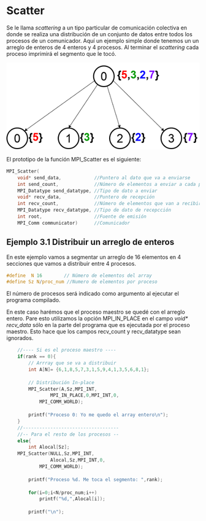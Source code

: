 # Scatter
Se le llama *scattering* a un tipo particular de comunicación colectiva en donde se realiza una distribución de un conjunto de datos entre todos los procesos de un comunicador. Aquí un ejemplo simple donde tenemos un un arreglo de enteros de 4 enteros y 4 procesos. Al terminar el *scattering* cada proceso imprimirá el segmento que le tocó.

<p align="center">
<img src="https://raw.githubusercontent.com/rescurib/Notas_Computo_Paralelo/master/MemoriaDistribuida/Sec_3/MPI_Scatter.png">
</p>

El prototipo de la función MPI_Scatter es el siguiente:

```C
MPI_Scatter(
    void* send_data,            //Puntero al dato que va a enviarse
    int send_count,             //Número de elementos a enviar a cada proceso
    MPI_Datatype send_datatype, //Tipo de dato a enviar
    void* recv_data,            //Puntero de recepción 
    int recv_count,             //Número de elementos que van a recibirse
    MPI_Datatype recv_datatype, //Tipo de dato de recepcción
    int root,                   //Fuente de emisión
    MPI_Comm communicator)      //Comunicador
```
## Ejemplo 3.1 Distribuir un arreglo de enteros
En este ejemplo vamos a segmentar un arreglo de 16 elementos en 4 secciones que vamos a distribuir entre 4 procesos.

```C
#define  N 16        // Número de elementos del array
#define Sz N/proc_num //Numero de elementos por proceso
```
El número de procesos será indicado como argumento al ejecutar el programa compilado. 

En este caso harémos que el proceso maestro se quedé con el arreglo entero. Pare esto utilizamos la opción MPI_IN_PLACE en el campo *void\* recv_data* sólo en la parte del programa que es ejecutada por el proceso maestro. Esto hace que los campos recv_count y recv_datatype sean ignorados.

```C
    //---- Si es el proceso maestro ----
    if(rank == 0){
        // Arrray que se va a distribuir
    	int A[N]= {6,1,8,5,7,3,1,5,9,4,1,3,5,6,8,1};

        // Distribución In-place 
        MPI_Scatter(A,Sz,MPI_INT,
	            MPI_IN_PLACE,0,MPI_INT,0,
		    MPI_COMM_WORLD);

        printf("Proceso 0: Yo me quedo el array entero\n");
    }
    //-----------------------------------
    //-- Para el resto de los procesos --
    else{
        int Alocal[Sz];
	MPI_Scatter(NULL,Sz,MPI_INT,
	            Alocal,Sz,MPI_INT,0,
		    MPI_COMM_WORLD);

        printf("Proceso %d. Me toca el segmento: ",rank);

        for(i=0;i<N/proc_num;i++)
            printf("%d,",Alocal[i]);

        printf("\n");
```
